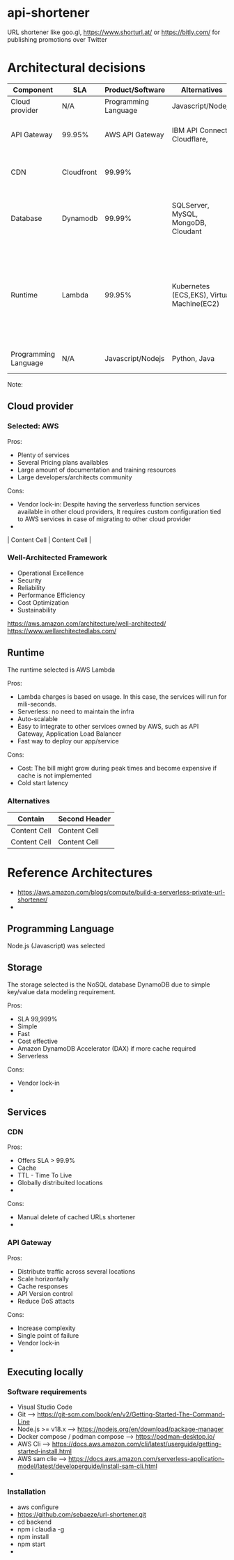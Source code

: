 # api-shortener
URL shortener like goo.gl, https://www.shorturl.at/ or https://bitly.com/ for publishing promotions over Twitter

# Architectural decisions

| Component  | SLA | Product/Software | Alternatives | Decicision|
| ------------- | ---- | ------------- | ------------- | ------------- |
| Cloud provider | N/A | Programming Language | Javascript/Nodejs  | Python, Java | Selected due to previous experience |AWS  | CGP, IBM Cloud, Azure, Heroku| Plenty of services. Several pricing plans. Lot of documentation. Large technical community. Easy to scale due to integration with several services. |
| API Gateway | 99.95% | AWS API Gateway  | IBM API Connect, Cloudflare, | Easy integration to AWS's services  |
| CDN | Cloudfront  | 99.99% |  | Easy integration to AWS's services  |
| Database | Dynamodb  | 99.99% | SQLServer, MySQL, MongoDB, Cloudant | Managed NoSQL database - serverless. Flexible. High performance.   |
| Runtime | Lambda  |  99.95% | Kubernetes (ECS,EKS), Virtual Machine(EC2) | Automatic scale. Easy to integrate with load balancers and spread across several Regions using Coudfront.  |
| Programming Language | N/A | Javascript/Nodejs  | Python, Java | Selected due to previous experience |

Note: 

## Cloud provider

### Selected: AWS

Pros:
- Plenty of services
- Several Pricing plans availables
- Large amount of documentation and training resources
- Large developers/architects community

Cons:
- Vendor lock-in: Despite having the serverless function services available in other cloud providers, It requires custom configuration tied to AWS services in case of migrating to other cloud provider
- 

| Content Cell  | Content Cell  |

### Well-Architected Framework

- Operational Excellence
- Security
- Reliability
- Performance Efficiency
- Cost Optimization
- Sustainability

https://aws.amazon.com/architecture/well-architected/
https://www.wellarchitectedlabs.com/

## Runtime

The runtime selected is AWS Lambda

Pros:
- Lambda charges is based on usage. In this case, the services will run for mili-seconds.
- Serverless: no need to maintain the infra
- Auto-scalable
- Easy to integrate to other services owned by AWS, such as API Gateway, Application Load Balancer
- Fast way to deploy our app/service

Cons:
- Cost: The bill might grow during peak times and become expensive if cache is not implemented
- Cold start latency


### Alternatives

| Contain  | Second Header |
| ------------- | ------------- |
| Content Cell  | Content Cell  |
| Content Cell  | Content Cell  |


# Reference Architectures

- https://aws.amazon.com/blogs/compute/build-a-serverless-private-url-shortener/
- 

## Programming Language

Node.js (Javascript) was selected 

## Storage

The storage selected is the NoSQL database DynamoDB due to simple key/value data modeling requirement.

Pros:
- SLA 99,999%
- Simple
- Fast
- Cost effective
- Amazon DynamoDB Accelerator (DAX) if more cache required
- Serverless

Cons:
- Vendor lock-in
- 

## Services

### CDN

Pros:
- Offers SLA > 99.9%
- Cache
- TTL - Time To Live
- Globally distribuited locations
- 

Cons:
- Manual delete of cached URLs shortener
- 

### API Gateway

Pros:
- Distribute traffic across several locations
- Scale horizontally
- Cache responses
- API Version control
- Reduce DoS attacts

Cons:
- Increase complexity
- Single point of failure
- Vendor lock-in
- 

## Executing locally

### Software requirements

- Visual Studio Code
- Git --> https://git-scm.com/book/en/v2/Getting-Started-The-Command-Line
- Node.js >= v18.x --> https://nodejs.org/en/download/package-manager
- Docker compose / podman compose --> https://podman-desktop.io/
- AWS Cli --> https://docs.aws.amazon.com/cli/latest/userguide/getting-started-install.html
- AWS sam clie --> https://docs.aws.amazon.com/serverless-application-model/latest/developerguide/install-sam-cli.html
- 

### Installation
- aws configure
- https://github.com/sebaeze/url-shortener.git
- cd backend
- npm i claudia -g
- npm install
- npm start
-